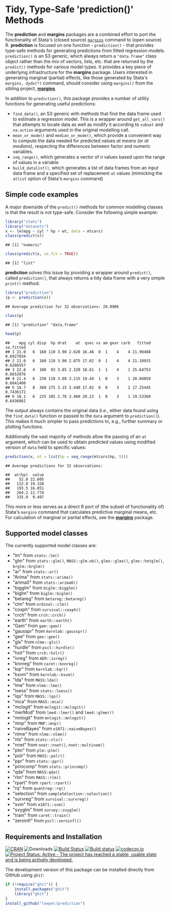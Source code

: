 # Tidy, Type-Safe 'prediction()' Methods

The **prediction** and **margins** packages are a combined effort to port the functionality of Stata's (closed source) [`margins`](http://www.stata.com/help.cgi?margins) command to (open source) R. **prediction** is focused on one function - `prediction()` - that provides type-safe methods for generating predictions from fitted regression models. `prediction()` is an S3 generic, which always return a `"data.frame"` class object rather than the mix of vectors, lists, etc. that are returned by the `predict()` methods for various model types. It provides a key piece of underlying infrastructure for the **margins** package. Users interested in generating marginal (partial) effects, like those generated by Stata's `margins, dydx(*)` command, should consider using `margins()` from the sibling project, [**margins**](https://cran.r-project.org/package=margins).

In addition to `prediction()`, this package provides a number of utility functions for generating useful predictions:

 - `find_data()`, an S3 generic with methods that find the data frame used to estimate a regression model. This is a wrapper around `get_all_vars()` that attempts to locate data as well as modify it according to `subset` and `na.action` arguments used in the original modelling call.
 - `mean_or_mode()` and `median_or_mode()`, which provide a convenient way to compute the data needed for predicted values *at means* (or *at medians*), respecting the differences between factor and numeric variables.
 - `seq_range()`, which generates a vector of *n* values based upon the range of values in a variable
 - `build_datalist()`, which generates a list of data frames from an input data frame and a specified set of replacement `at` values (mimicking the `atlist` option of Stata's `margins` command)

## Simple code examples



A major downside of the `predict()` methods for common modelling classes is that the result is not type-safe. Consider the following simple example:


```r
library("stats")
library("datasets")
x <- lm(mpg ~ cyl * hp + wt, data = mtcars)
class(predict(x))
```

```
## [1] "numeric"
```

```r
class(predict(x, se.fit = TRUE))
```

```
## [1] "list"
```

**prediction** solves this issue by providing a wrapper around `predict()`, called `prediction()`, that always returns a tidy data frame with a very simple `print()` method:


```r
library("prediction")
(p <- prediction(x))
```

```
## Average prediction for 32 observations: 20.0906
```

```r
class(p)
```

```
## [1] "prediction" "data.frame"
```

```r
head(p)
```

```
##    mpg cyl disp  hp drat    wt  qsec vs am gear carb   fitted se.fitted
## 1 21.0   6  160 110 3.90 2.620 16.46  0  1    4    4 21.90488 0.6927034
## 2 21.0   6  160 110 3.90 2.875 17.02  0  1    4    4 21.10933 0.6266557
## 3 22.8   4  108  93 3.85 2.320 18.61  1  1    4    1 25.64753 0.6652076
## 4 21.4   6  258 110 3.08 3.215 19.44  1  0    3    1 20.04859 0.6041400
## 5 18.7   8  360 175 3.15 3.440 17.02  0  0    3    2 17.25445 0.7436172
## 6 18.1   6  225 105 2.76 3.460 20.22  1  0    3    1 19.53360 0.6436862
```

The output always contains the original data (i.e., either data found using the `find_data()` function or passed to the `data` argument to `prediction()`). This makes it much simpler to pass predictions to, e.g., further summary or plotting functions.

Additionally the vast majority of methods allow the passing of an `at` argument, which can be used to obtain predicted values using modified version of `data` held to specific values:


```r
prediction(x, at = list(hp = seq_range(mtcars$hp, 5)))
```

```
## Average predictions for 32 observations:
```

```
##  at(hp)  value
##    52.0 22.605
##   122.8 19.328
##   193.5 16.051
##   264.2 12.774
##   335.0  9.497
```

This more or less serves as a direct R port of (the subset of functionality of) Stata's `margins` command that calculates predictive marginal means, etc. For calculation of marginal or partial effects, see the [**margins**](https://cran.r-project.org/package=margins) package.

## Supported model classes

The currently supported model classes are:

 - "lm" from `stats::lm()`
 - "glm" from `stats::glm()`, `MASS::glm.nb()`, `glmx::glmx()`, `glmx::hetglm()`, `brglm::brglm()`
 - "ar" from `stats::ar()`
 - "Arima" from `stats::arima()`
 - "arima0" from `stats::arima0()`
 - "bigglm" from `biglm::bigglm()`
 - "biglm" from `biglm::biglm()`
 - "betareg" from `betareg::betareg()`
 - "clm" from `ordinal::clm()`
 - "coxph" from `survival::coxph()`
 - "crch" from `crch::crch()`
 - "earth" from `earth::earth()`
 - "Gam" from `gam::gam()`
 - "gausspr" from `kernlab::gausspr()`
 - "gee" from `gee::gee()`
 - "gls" from `nlme::gls()`
 - "hurdle" from `pscl::hurdle()`
 - "hxlr" from `crch::hxlr()`
 - "ivreg" from `AER::ivreg()`
 - "knnreg" from `caret::knnreg()`
 - "kqr" from `kernlab::kqr()`
 - "ksvm" from `kernlab::ksvm()`
 - "lda" from `MASS:lda()`
 - "lme" from `nlme::lme()`
 - "loess" from `stats::loess()`
 - "lqs" from `MASS::lqs()`
 - "mca" from `MASS::mca()`
 - "mclogit" from `mclogit::mclogit()`
 - "merMod" from `lme4::lmer()` and `lme4::glmer()`
 - "mnlogit" from `mnlogit::mnlogit()`
 - "mnp" from `MNP::mnp()`
 - "naiveBayes" from `e1071::naiveBayes()`
 - "nlme" from `nlme::nlme()`
 - "nls" from `stats::nls()`
 - "nnet" from `nnet::nnet()`, `nnet::multinom()`
 - "plm" from `plm::plm()`
 - "polr" from `MASS::polr()`
 - "ppr" from `stats::ppr()`
 - "princomp" from `stats::princomp()`
 - "qda" from `MASS:qda()`
 - "rlm" from `MASS::rlm()`
 - "rpart" from `rpart::rpart()`
 - "rq" from `quantreg::rq()`
 - "selection" from `sampleSelection::selection()`
 - "survreg" from `survival::survreg()`
 - "svm" from `e1071::svm()`
 - "svyglm" from `survey::svyglm()`
 - "train" from `caret::train()`
 - "zeroinfl" from `pscl::zeroinfl()`

## Requirements and Installation

[![CRAN](http://www.r-pkg.org/badges/version/prediction)](https://cran.r-project.org/package=prediction)
![Downloads](http://cranlogs.r-pkg.org/badges/prediction)
[![Build Status](https://travis-ci.org/leeper/prediction.svg?branch=master)](https://travis-ci.org/leeper/prediction)
[![Build status](https://ci.appveyor.com/api/projects/status/a4tebeoa98cq07gy/branch/master?svg=true)](https://ci.appveyor.com/project/leeper/prediction/branch/master)
[![codecov.io](http://codecov.io/github/leeper/prediction/coverage.svg?branch=master)](http://codecov.io/github/leeper/prediction?branch=master)
[![Project Status: Active - The project has reached a stable, usable state and is being actively developed.](http://www.repostatus.org/badges/latest/active.svg)](http://www.repostatus.org/#active)

The development version of this package can be installed directly from GitHub using `ghit`:

```R
if (!require("ghit")) {
    install.packages("ghit")
    library("ghit")
}
install_github("leeper/prediction")
```
